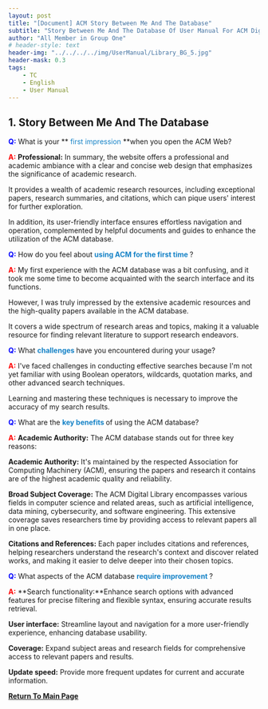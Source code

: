 ```yaml
---
layout: post
title: "[Document] ACM Story Between Me And The Database"
subtitle: "Story Between Me And The Database Of User Manual For ACM Digital Library"
author: "All Member in Group One"
# header-style: text
header-img: "../../../../img/UserManual/Library_BG_5.jpg"
header-mask: 0.3
tags:
    - TC
    - English
    - User Manual
---
```


##  1. <a name='StoryBetweenMeAndTheDatabase'></a>Story Between Me And The Database

**<span style="color: blue;">Q:</span>** What is your **<span style="color: #1683C7;">  first impression </span>**when you open the ACM Web?

**<span style="color: red;">A:</span>** **Professional:** In summary, the website offers a professional and academic ambiance with a clear and concise web design that emphasizes the significance of academic research.

It provides a wealth of academic research resources, including exceptional papers, research summaries, and citations, which can pique users' interest for further exploration.

In addition, its user-friendly interface ensures effortless navigation and operation, complemented by helpful documents and guides to enhance the utilization of the ACM database.

**<span style="color: blue;">Q:</span>** How do you feel about **<span style="color: #1683C7;"> using ACM for the first time </span>**?

**<span style="color: red;">A:</span>** My first experience with the ACM database was a bit confusing, and it took me some time to become acquainted with the search interface and its functions.

However, I was truly impressed by the extensive academic resources and the high-quality papers available in the ACM database.

It covers a wide spectrum of research areas and topics, making it a valuable resource for finding relevant literature to support research endeavors.

**<span style="color: blue;">Q:</span>** What **<span style="color: #1683C7;"> challenges </span>** have you encountered during your usage?

**<span style="color: red;">A:</span>** I've faced challenges in conducting effective searches because I'm not yet familiar with using Boolean operators, wildcards, quotation marks, and other advanced search techniques. 

Learning and mastering these techniques is necessary to improve the accuracy of my search results.

**<span style="color: blue;">Q:</span>** What are the **<span style="color: #1683C7;"> key benefits </span>** of using the ACM database?

**<span style="color: red;">A:</span>** **Academic Authority:** The ACM database stands out for three key reasons:

**Academic Authority:** It's maintained by the respected Association for Computing Machinery (ACM), ensuring the papers and research it contains are of the highest academic quality and reliability.

**Broad Subject Coverage:** The ACM Digital Library encompasses various fields in computer science and related areas, such as artificial intelligence, data mining, cybersecurity, and software engineering. This extensive coverage saves researchers time by providing access to relevant papers all in one place.

**Citations and References:** Each paper includes citations and references, helping researchers understand the research's context and discover related works, and making it easier to delve deeper into their chosen topics.

**<span style="color: blue;">Q:</span>** What aspects of the ACM database **<span style="color: #1683C7;"> require improvement </span>** ?

**<span style="color: red;">A:</span>** **Search functionality:**Enhance search options with advanced features for precise filtering and flexible syntax, ensuring accurate results retrieval.

**User interface:** Streamline layout and navigation for a more user-friendly experience, enhancing database usability.

**Coverage:** Expand subject areas and research fields for comprehensive access to relevant papers and results.

**Update speed:** Provide more frequent updates for current and accurate information.

**[Return To Main Page](../ACM-Index-Page/index.html)**

